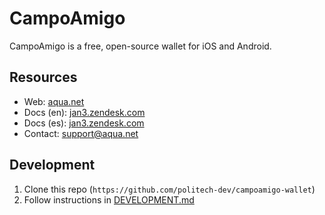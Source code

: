 # CampoAmigo

CampoAmigo is a free, open-source wallet for iOS and Android.

## Resources

- Web: [aqua.net](https://aqua.net)
- Docs (en): [jan3.zendesk.com](https://jan3.zendesk.com/hc/en-us)
- Docs (es): [jan3.zendesk.com](https://jan3.zendesk.com/hc/es-us)
- Contact: [support@aqua.net](mailto:support@aqua.net)

## Development

1. Clone this repo (`https://github.com/politech-dev/campoamigo-wallet`)
2. Follow instructions in [DEVELOPMENT.md](https://github.com/AquaWallet/aqua-wallet/blob/main/DEVELOPMENT.md)
